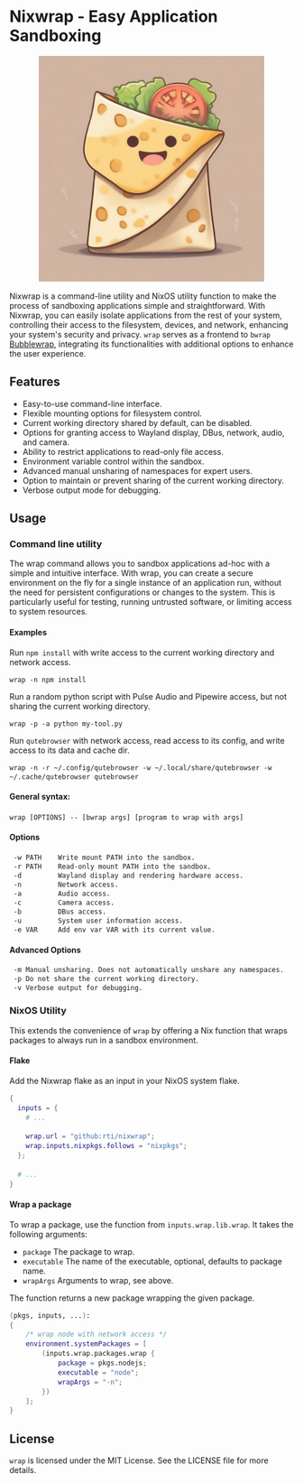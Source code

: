 # Nixwrap - Easy Application Sandboxing

<p align="center"><img src="./wrap.jpg" alt="A cute wrap, the mascot of Nixwrap" style="width:400px;"/></p>

Nixwrap is a command-line utility and NixOS utility function to make the process of sandboxing applications simple and straightforward. With Nixwrap, you can easily isolate applications from the rest of your system, controlling their access to the filesystem, devices, and network, enhancing your system's security and privacy. `wrap` serves as a frontend to `bwrap` [Bubblewrap](https://github.com/containers/bubblewrap), integrating its functionalities with additional options to enhance the user experience.

## Features
- Easy-to-use command-line interface.
- Flexible mounting options for filesystem control.
- Current working directory shared by default, can be disabled.
- Options for granting access to Wayland display, DBus, network, audio, and camera.
- Ability to restrict applications to read-only file access.
- Environment variable control within the sandbox.
- Advanced manual unsharing of namespaces for expert users.
- Option to maintain or prevent sharing of the current working directory.
- Verbose output mode for debugging.

## Usage
### Command line utility
The wrap command allows you to sandbox applications ad-hoc with a simple and intuitive interface. With wrap, you can create a secure environment on the fly for a single instance of an application run, without the need for persistent configurations or changes to the system. This is particularly useful for testing, running untrusted software, or limiting access to system resources.

#### Examples

Run `npm install` with write access to the current working directory and network access.
```shell
wrap -n npm install
```

Run a random python script with Pulse Audio and Pipewire access, but not sharing the current working directory.
```shell
wrap -p -a python my-tool.py
```

Run `qutebrowser` with network access, read access to its config, and write access to its data and cache dir.
```shell
wrap -n -r ~/.config/qutebrowser -w ~/.local/share/qutebrowser -w ~/.cache/qutebrowser qutebrowser
```

#### General syntax:
`wrap [OPTIONS] -- [bwrap args] [program to wrap with args]`

#### Options
```
 -w PATH    Write mount PATH into the sandbox.
 -r PATH    Read-only mount PATH into the sandbox.
 -d         Wayland display and rendering hardware access.
 -n         Network access.
 -a         Audio access.
 -c         Camera access.
 -b         DBus access.
 -u         System user information access.
 -e VAR     Add env var VAR with its current value.
```

#### Advanced Options
```
 -m Manual unsharing. Does not automatically unshare any namespaces.
 -p Do not share the current working directory.
 -v Verbose output for debugging.
```

### NixOS Utility
This extends the convenience of `wrap` by offering a Nix function that wraps packages to always run in a sandbox environment. 

#### Flake
Add the Nixwrap flake as an input in your NixOS system flake.

```nix
{
  inputs = {
    # ...

    wrap.url = "github:rti/nixwrap";
    wrap.inputs.nixpkgs.follows = "nixpkgs";
  };

  # ...
}
```
#### Wrap a package
To wrap a package, use the function from `inputs.wrap.lib.wrap`. It takes the following arguments:
- `package` The package to wrap.
- `executable` The name of the executable, optional, defaults to package name.
- `wrapArgs` Arguments to wrap, see above.

The function returns a new package wrapping the given package.

```nix
(pkgs, inputs, ...):
{
    /* wrap node with network access */
    environment.systemPackages = [ 
        (inputs.wrap.packages.wrap {
            package = pkgs.nodejs;
            executable = "node";
            wrapArgs = "-n";
        })
    ];
}
```

## License
`wrap` is licensed under the MIT License. See the LICENSE file for more details.
